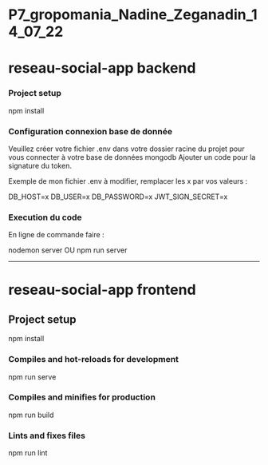 # P7_gropomania_Nadine_Zeganadin_14_07_22

# reseau-social-app backend

### Project setup
npm install


### Configuration connexion base de donnée
Veuillez créer votre fichier .env dans votre dossier racine du projet pour vous connecter à votre base de données mongodb
Ajouter un code pour la signature du token.

Exemple de mon fichier .env à modifier, remplacer les x par vos valeurs :

DB_HOST=x
DB_USER=x
DB_PASSWORD=x
JWT_SIGN_SECRET=x

### Execution du code
En ligne de commande faire : 

nodemon server OU npm run server

---------------------------------------------------------------------------------------------------------

# reseau-social-app frontend

## Project setup
npm install


### Compiles and hot-reloads for development
npm run serve


### Compiles and minifies for production
npm run build


### Lints and fixes files
npm run lint




